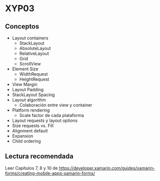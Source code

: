 # XYP03


## Conceptos 

 - Layout containers
 	-  StackLayout
 	-  AbsoluteLayout
 	-  RelativeLayout
 	-  Grid
 	-  ScrollView
 - Element Size
 	- WidthRequest
 	- HeightRequest 
 - View Margin
 - Layout Padding
 - StackLayout Spacing
 - Layout algorithm
 	- Colaboración entre view y container
 - Platform rendering
   - Scale factor de cada plataforma
- Layout requests y layout options
- Size requests vs. Fill
- Alignment default
- Expansion
- Child ordering

## Lectura recomendada
Leer Capítulos 7, 8 y 10 de https://developer.xamarin.com/guides/xamarin-forms/creating-mobile-apps-xamarin-forms/
